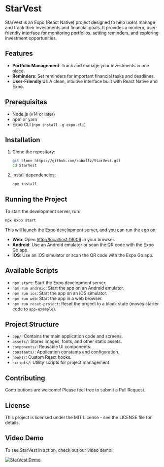 # StarVest

StarVest is an Expo (React Native) project designed to help users manage and track their investments and financial goals. It provides a modern, user-friendly interface for monitoring portfolios, setting reminders, and exploring investment opportunities.

## Features

- **Portfolio Management**: Track and manage your investments in one place.
- **Reminders**: Set reminders for important financial tasks and deadlines.
- **User-Friendly UI**: A clean, intuitive interface built with React Native and Expo.

## Prerequisites

- Node.js (v14 or later)
- npm or yarn
- Expo CLI (`npm install -g expo-cli`)

## Installation

1. Clone the repository:
   ```bash
   git clone https://github.com/sabaflz/StarVest.git
   cd StarVest
   ```

2. Install dependencies:
   ```bash
   npm install
   ```

## Running the Project

To start the development server, run:
```bash
npx expo start
```

This will launch the Expo development server, and you can run the app on:
- **Web**: Open [http://localhost:19006](http://localhost:19006) in your browser.
- **Android**: Use an Android emulator or scan the QR code with the Expo Go app.
- **iOS**: Use an iOS simulator or scan the QR code with the Expo Go app.

## Available Scripts

- `npm start`: Start the Expo development server.
- `npm run android`: Start the app on an Android emulator.
- `npm run ios`: Start the app on an iOS simulator.
- `npm run web`: Start the app in a web browser.
- `npm run reset-project`: Reset the project to a blank state (moves starter code to `app-example`).

## Project Structure

- `app/`: Contains the main application code and screens.
- `assets/`: Stores images, fonts, and other static assets.
- `components/`: Reusable UI components.
- `constants/`: Application constants and configuration.
- `hooks/`: Custom React hooks.
- `scripts/`: Utility scripts for project management.

## Contributing

Contributions are welcome! Please feel free to submit a Pull Request.

## License

This project is licensed under the MIT License - see the LICENSE file for details.

## Video Demo

To see StarVest in action, check out our video demo:

[![StarVest Demo](https://img.youtube.com/vi/Np55KkoVLCw/0.jpg)](https://youtu.be/Np55KkoVLCw)
